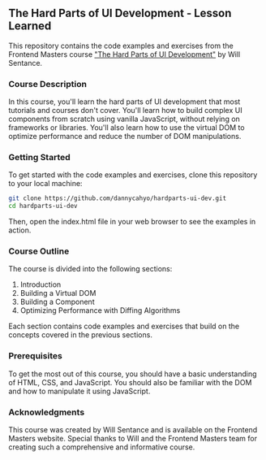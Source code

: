 ## The Hard Parts of UI Development - Lesson Learned
This repository contains the code examples and exercises from the Frontend Masters course ["The Hard Parts of UI Development"](https://frontendmasters.com/courses/hard-parts-ui-dev/) by Will Sentance.

### Course Description
In this course, you'll learn the hard parts of UI development that most tutorials and courses don't cover. You'll learn how to build complex UI components from scratch using vanilla JavaScript, without relying on frameworks or libraries. You'll also learn how to use the virtual DOM to optimize performance and reduce the number of DOM manipulations.

### Getting Started
To get started with the code examples and exercises, clone this repository to your local machine:

```bash
git clone https://github.com/dannycahyo/hardparts-ui-dev.git
cd hardparts-ui-dev
```

Then, open the index.html file in your web browser to see the examples in action.

### Course Outline
The course is divided into the following sections:

1. Introduction
2. Building a Virtual DOM
3. Building a Component
4. Optimizing Performance with Diffing Algorithms

Each section contains code examples and exercises that build on the concepts covered in the previous sections.

### Prerequisites
To get the most out of this course, you should have a basic understanding of HTML, CSS, and JavaScript. You should also be familiar with the DOM and how to manipulate it using JavaScript.

### Acknowledgments
This course was created by Will Sentance and is available on the Frontend Masters website. Special thanks to Will and the Frontend Masters team for creating such a comprehensive and informative course.
